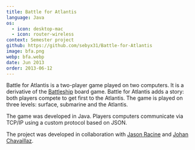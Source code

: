 ```yaml
---
title: Battle for Atlantis
language: Java
os:
  - icon: desktop-mac
  - icon: router-wireless
context: Semester project
github: https://github.com/sebyx31/Battle-for-Atlantis
image: bfa.png
webp: bfa.webp
date: Jun 2013
order: 2013-06-12
---
```


Battle for Atlantis is a two-player game played on two computers. It is a derivative of the [Battleship](https://en.wikipedia.org/wiki/Battleship_(game)) board game. Battle for Atlantis adds a story: both players compete to get first to the Atlantis. The game is played on three levels: surface, submarine and the Atlantis.

The game was developed in Java. Players computers communicate via TCP/IP using a custom protocol based on JSON. 

The project was developed in collaboration with [Jason Racine](http://www.jason-racine.com/) and [Johan Chavaillaz](https://chavaillaz.com/website/).
